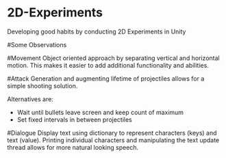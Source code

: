 # 2D-Experiments

Developing good habits by conducting
2D Experiments in Unity

#Some Observations

#Movement
Object oriented approach by separating vertical and horizontal motion. This makes it easier to add additional functionality and abilities.

#Attack
Generation and augmenting lifetime of projectiles allows for a simple shooting solution.

Alternatives are:
- Wait until bullets leave screen and keep count of maximum
- Set fixed intervals in between projectiles

#Dialogue
Display text using dictionary to represent characters (keys) and text (value). Printing individual characters and manipulating the text update thread allows for more natural looking speech.
